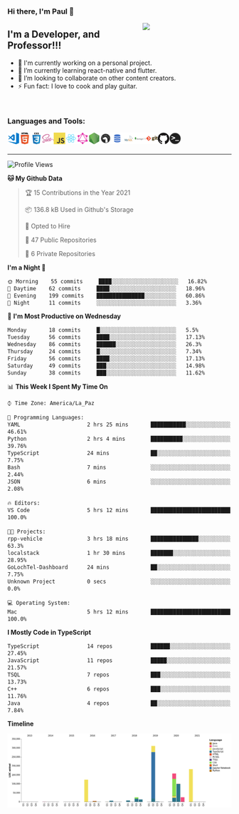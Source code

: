 ### Hi there, I'm Paul 👋
<img align='right' src='https://media.giphy.com/media/bcKmIWkUMCjVm/giphy.gif' width='200"'>

## I'm a Developer, and Professor!!!
- 🔭 I'm currently working on a personal project. 
- 🌱 I’m currently learning react-native and flutter. 
- 👯 I’m looking to collaborate on other content creators. 
- ⚡ Fun fact: I love to cook and play guitar. 
<br/>

### Languages and Tools:
[<img align="left" alt="Visual Studio Code" width="26px" src="https://raw.githubusercontent.com/github/explore/80688e429a7d4ef2fca1e82350fe8e3517d3494d/topics/visual-studio-code/visual-studio-code.png" />][webdevplaylist]
[<img align="left" alt="HTML5" width="26px" src="https://raw.githubusercontent.com/github/explore/80688e429a7d4ef2fca1e82350fe8e3517d3494d/topics/html/html.png" />][webdevplaylist]
[<img align="left" alt="CSS3" width="26px" src="https://raw.githubusercontent.com/github/explore/80688e429a7d4ef2fca1e82350fe8e3517d3494d/topics/css/css.png" />][cssplaylist]
[<img align="left" alt="Sass" width="26px" src="https://raw.githubusercontent.com/github/explore/80688e429a7d4ef2fca1e82350fe8e3517d3494d/topics/sass/sass.png" />][cssplaylist]
[<img align="left" alt="JavaScript" width="26px" src="https://raw.githubusercontent.com/github/explore/80688e429a7d4ef2fca1e82350fe8e3517d3494d/topics/javascript/javascript.png" />][jsplaylist]
[<img align="left" alt="React" width="26px" src="https://raw.githubusercontent.com/github/explore/80688e429a7d4ef2fca1e82350fe8e3517d3494d/topics/react/react.png" />][reactplaylist]
[<img align="left" alt="GraphQL" width="26px" src="https://raw.githubusercontent.com/github/explore/80688e429a7d4ef2fca1e82350fe8e3517d3494d/topics/graphql/graphql.png" />][webdevplaylist]
[<img align="left" alt="Node.js" width="26px" src="https://raw.githubusercontent.com/github/explore/80688e429a7d4ef2fca1e82350fe8e3517d3494d/topics/nodejs/nodejs.png" />][webdevplaylist]
[<img align="left" alt="Deno" width="26px" src="https://raw.githubusercontent.com/github/explore/361e2821e2dea67711cde99c9c40ed357061cf27/topics/deno/deno.png" />][webdevplaylist]
[<img align="left" alt="SQL" width="26px" src="https://raw.githubusercontent.com/github/explore/80688e429a7d4ef2fca1e82350fe8e3517d3494d/topics/sql/sql.png" />][webdevplaylist]
[<img align="left" alt="MySQL" width="26px" src="https://raw.githubusercontent.com/github/explore/80688e429a7d4ef2fca1e82350fe8e3517d3494d/topics/mysql/mysql.png" />][webdevplaylist]
[<img align="left" alt="MongoDB" width="26px" src="https://raw.githubusercontent.com/github/explore/80688e429a7d4ef2fca1e82350fe8e3517d3494d/topics/mongodb/mongodb.png" />][webdevplaylist]
[<img align="left" alt="Git" width="26px" src="https://raw.githubusercontent.com/github/explore/80688e429a7d4ef2fca1e82350fe8e3517d3494d/topics/git/git.png" />][webdevplaylist]
[<img align="left" alt="GitHub" width="26px" src="https://raw.githubusercontent.com/github/explore/78df643247d429f6cc873026c0622819ad797942/topics/github/github.png" />][webdevplaylist]
[<img align="left" alt="Terminal" width="26px" src="https://raw.githubusercontent.com/github/explore/80688e429a7d4ef2fca1e82350fe8e3517d3494d/topics/terminal/terminal.png" />][webdevplaylist]

<br />
<br />

---

<!--START_SECTION:waka-->
![Profile Views](http://img.shields.io/badge/Profile%20Views-9-blue)

**🐱 My Github Data** 

> 🏆 15 Contributions in the Year 2021
 > 
> 📦 136.8 kB Used in Github's Storage 
 > 
> 💼 Opted to Hire
 > 
> 📜 47 Public Repositories 
 > 
> 🔑 6 Private Repositories  
 > 
**I'm a Night 🦉** 

```text
🌞 Morning    55 commits     ████░░░░░░░░░░░░░░░░░░░░░   16.82% 
🌆 Daytime    62 commits     ████░░░░░░░░░░░░░░░░░░░░░   18.96% 
🌃 Evening    199 commits    ███████████████░░░░░░░░░░   60.86% 
🌙 Night      11 commits     ░░░░░░░░░░░░░░░░░░░░░░░░░   3.36%

```
📅 **I'm Most Productive on Wednesday** 

```text
Monday       18 commits     █░░░░░░░░░░░░░░░░░░░░░░░░   5.5% 
Tuesday      56 commits     ████░░░░░░░░░░░░░░░░░░░░░   17.13% 
Wednesday    86 commits     ██████░░░░░░░░░░░░░░░░░░░   26.3% 
Thursday     24 commits     █░░░░░░░░░░░░░░░░░░░░░░░░   7.34% 
Friday       56 commits     ████░░░░░░░░░░░░░░░░░░░░░   17.13% 
Saturday     49 commits     ███░░░░░░░░░░░░░░░░░░░░░░   14.98% 
Sunday       38 commits     ███░░░░░░░░░░░░░░░░░░░░░░   11.62%

```


📊 **This Week I Spent My Time On** 

```text
⌚︎ Time Zone: America/La_Paz

💬 Programming Languages: 
YAML                     2 hrs 25 mins       ███████████░░░░░░░░░░░░░░   46.61% 
Python                   2 hrs 4 mins        ██████████░░░░░░░░░░░░░░░   39.76% 
TypeScript               24 mins             ██░░░░░░░░░░░░░░░░░░░░░░░   7.75% 
Bash                     7 mins              ░░░░░░░░░░░░░░░░░░░░░░░░░   2.44% 
JSON                     6 mins              ░░░░░░░░░░░░░░░░░░░░░░░░░   2.08%

🔥 Editors: 
VS Code                  5 hrs 12 mins       █████████████████████████   100.0%

🐱‍💻 Projects: 
rpp-vehicle              3 hrs 18 mins       ███████████████░░░░░░░░░░   63.3% 
localstack               1 hr 30 mins        ███████░░░░░░░░░░░░░░░░░░   28.95% 
GoLochTel-Dashboard      24 mins             ██░░░░░░░░░░░░░░░░░░░░░░░   7.75% 
Unknown Project          0 secs              ░░░░░░░░░░░░░░░░░░░░░░░░░   0.0%

💻 Operating System: 
Mac                      5 hrs 12 mins       █████████████████████████   100.0%

```

**I Mostly Code in TypeScript** 

```text
TypeScript               14 repos            ██████░░░░░░░░░░░░░░░░░░░   27.45% 
JavaScript               11 repos            █████░░░░░░░░░░░░░░░░░░░░   21.57% 
TSQL                     7 repos             ███░░░░░░░░░░░░░░░░░░░░░░   13.73% 
C++                      6 repos             ███░░░░░░░░░░░░░░░░░░░░░░   11.76% 
Java                     4 repos             ██░░░░░░░░░░░░░░░░░░░░░░░   7.84%

```


**Timeline**

![Chart not found](https://raw.githubusercontent.com/PaulLandaeta/PaulLandaeta/master/charts/bar_graph.png) 


<!--END_SECTION:waka-->


[webdevplaylist]: https
[jsplaylist]: https
[cssplaylist]: https
[reactplaylist]: https